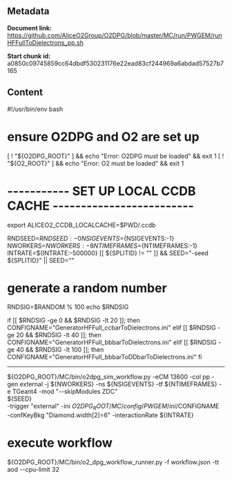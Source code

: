 ## Metadata

**Document link:** https://github.com/AliceO2Group/O2DPG/blob/master/MC/run/PWGEM/runHFFullToDielectrons_pp.sh

**Start chunk id:** a0850c09745859cc64dbdf530231176e22ead83cf244969a6abdad57527b7165

## Content

#!/usr/bin/env bash

# ensure O2DPG and O2 are set up
[ ! "${O2DPG_ROOT}" ] && echo "Error: O2DPG must be loaded" && exit 1
[ ! "${O2_ROOT}" ] && echo "Error: O2 must be loaded" && exit 1

# ----------- SET UP LOCAL CCDB CACHE -------------------------
export ALICEO2_CCDB_LOCALCACHE=$PWD/.ccdb


RNDSEED=${RNDSEED:-0}
NSIGEVENTS=${NSIGEVENTS:-1}
NWORKERS=${NWORKERS:-8}
NTIMEFRAMES=${NTIMEFRAMES:-1}
INTRATE=${INTRATE:-500000}
[[ ${SPLITID} != "" ]] && SEED="-seed ${SPLITID}" || SEED=""

# generate a random number
RNDSIG=$RANDOM % 100
echo $RNDSIG

if [[ $RNDSIG -ge 0 && $RNDSIG -lt 20 ]];
then
        CONFIGNAME="GeneratorHFFull_ccbarToDielectrons.ini"
elif [[ $RNDSIG -ge 20 && $RNDSIG -lt 40 ]];
then
        CONFIGNAME="GeneratorHFFull_bbbarToDielectrons.ini"
elif [[ $RNDSIG -ge 40 && $RNDSIG -lt 100 ]];
then
        CONFIGNAME="GeneratorHFFull_bbbarToDDbarToDielectrons.ini"
fi

---

${O2DPG_ROOT}/MC/bin/o2dpg_sim_workflow.py -eCM 13600 -col pp -gen external -j ${NWORKERS} -ns ${NSIGEVENTS} -tf ${NTIMEFRAMES} -e TGeant4 -mod "--skipModules ZDC" \
     ${SEED} \
     -trigger "external" -ini $O2DPG_ROOT/MC/config/PWGEM/ini/$CONFIGNAME  \
     -confKeyBkg "Diamond.width[2]=6" -interactionRate ${INTRATE} 

# execute workflow
${O2DPG_ROOT}/MC/bin/o2_dpg_workflow_runner.py -f workflow.json -tt aod --cpu-limit 32